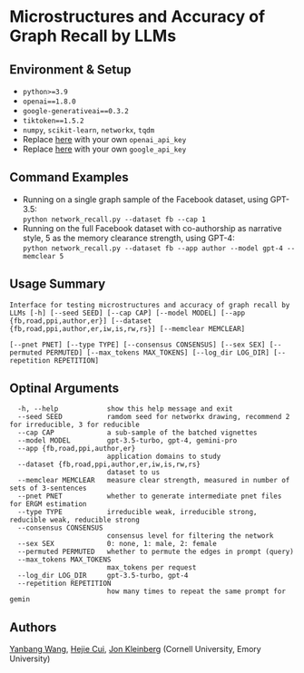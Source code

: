 # Microstructures and Accuracy of Graph Recall by LLMs

## Environment & Setup
* `python>=3.9`
* `openai==1.8.0`
* `google-generativeai==0.3.2`
* `tiktoken==1.5.2`
* `numpy`, `scikit-learn`, `networkx`, `tqdm`
* Replace [here](./network_recall.py#L8) with your own `openai_api_key`
* Replace [here](./network_recall_gemini.py#L14) with your own `google_api_key`

## Command Examples
- Running on a single graph sample of the Facebook dataset, using GPT-3.5:\
`python network_recall.py --dataset fb --cap 1`
- Running on the full Facebook dataset with co-authorship as narrative style, 5 as the memory clearance strength, using GPT-4:\
`python network_recall.py --dataset fb --app author --model gpt-4 --memclear 5`


## Usage Summary
```
Interface for testing microstructures and accuracy of graph recall by LLMs [-h] [--seed SEED] [--cap CAP] [--model MODEL] [--app {fb,road,ppi,author,er}] [--dataset {fb,road,ppi,author,er,iw,is,rw,rs}] [--memclear MEMCLEAR]
                                                                                  [--pnet PNET] [--type TYPE] [--consensus CONSENSUS] [--sex SEX] [--permuted PERMUTED] [--max_tokens MAX_TOKENS] [--log_dir LOG_DIR] [--repetition REPETITION]
```

## Optinal Arguments
```
  -h, --help            show this help message and exit
  --seed SEED           ramdom seed for networkx drawing, recommend 2 for irreducible, 3 for reducible
  --cap CAP             a sub-sample of the batched vignettes
  --model MODEL         gpt-3.5-turbo, gpt-4, gemini-pro
  --app {fb,road,ppi,author,er}
                        application domains to study
  --dataset {fb,road,ppi,author,er,iw,is,rw,rs}
                        dataset to us
  --memclear MEMCLEAR   measure clear strength, measured in number of sets of 3-sentences
  --pnet PNET           whether to generate intermediate pnet files for ERGM estimation
  --type TYPE           irreducible weak, irreducible strong, reducible weak, reducible strong
  --consensus CONSENSUS
                        consensus level for filtering the network
  --sex SEX             0: none, 1: male, 2: female
  --permuted PERMUTED   whether to permute the edges in prompt (query)
  --max_tokens MAX_TOKENS
                        max_tokens per request
  --log_dir LOG_DIR     gpt-3.5-turbo, gpt-4
  --repetition REPETITION
                        how many times to repeat the same prompt for gemin
```

## Authors
[Yanbang Wang](https://www.cs.cornell.edu/~ywangdr/), [Hejie Cui](https://hejiecui.com/), [Jon Kleinberg](https://www.cs.cornell.edu/home/kleinber/) (Cornell University, Emory University)
